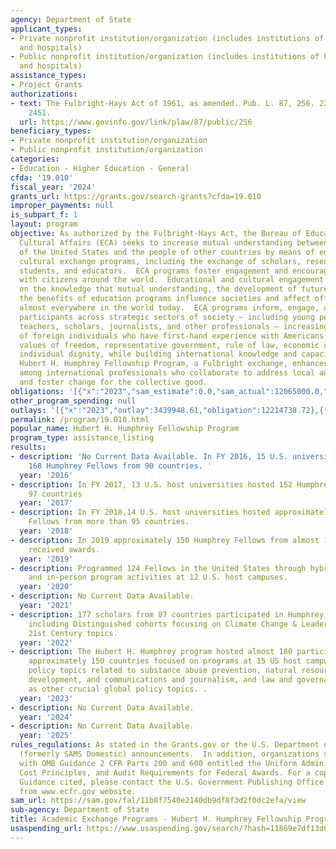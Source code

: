 ```yaml
---
agency: Department of State
applicant_types:
- Private nonprofit institution/organization (includes institutions of higher education
  and hospitals)
- Public nonprofit institution/organization (includes institutions of higher education
  and hospitals)
assistance_types:
- Project Grants
authorizations:
- text: The Fulbright-Hays Act of 1961, as amended. Pub. L. 87, 256. 22 U.S.C. &sect;
    2451.
  url: https://www.govinfo.gov/link/plaw/87/public/256
beneficiary_types:
- Private nonprofit institution/organization
- Public nonprofit institution/organization
categories:
- Education - Higher Education - General
cfda: '19.010'
fiscal_year: '2024'
grants_url: https://grants.gov/search-grants?cfda=19.010
improper_payments: null
is_subpart_f: 1
layout: program
objective: As authorized by the Fulbright-Hays Act, the Bureau of Educational and
  Cultural Affairs (ECA) seeks to increase mutual understanding between the people
  of the United States and the people of other countries by means of educational and
  cultural exchange programs, including the exchange of scholars, researchers, professionals,
  students, and educators.  ECA programs foster engagement and encourage dialogue
  with citizens around the world.  Educational and cultural engagement is premised
  on the knowledge that mutual understanding, the development of future leaders, and
  the benefits of education programs influence societies and affect official decision-making
  almost everywhere in the world today.  ECA programs inform, engage, and influence
  participants across strategic sectors of society – including young people, women,
  teachers, scholars, journalists, and other professionals – increasing the number
  of foreign individuals who have first-hand experience with Americans and with the
  values of freedom, representative government, rule of law, economic choice, and
  individual dignity, while building international knowledge and capacity among Americans.  The
  Hubert H. Humphrey Fellowship Program, a Fulbright exchange, enhances leadership
  among international professionals who collaborate to address local and global challenges
  and foster change for the collective good.
obligations: '[{"x":"2023","sam_estimate":0.0,"sam_actual":12065000.0,"usa_spending_actual":11639126.84},{"x":"2024","sam_estimate":0.0,"sam_actual":12065000.0,"usa_spending_actual":12287853.0},{"x":"2025","sam_estimate":0.0,"sam_actual":12065000.0,"usa_spending_actual":8787296.19}]'
other_program_spending: null
outlays: '[{"x":"2023","outlay":3439948.61,"obligation":12214738.72},{"x":"2024","outlay":0.0,"obligation":12286672.19},{"x":"2025","outlay":0.0,"obligation":8788477.0}]'
permalink: /program/19.010.html
popular_name: Hubert H. Humphrey Fellowship Program
program_type: assistance_listing
results:
- description: 'No Current Data Available. In FY 2016, 15 U.S. universities hosted
    168 Humphrey Fellows from 90 countries. '
  year: '2016'
- description: In FY 2017, 13 U.S. host universities hosted 152 Humphrey Fellows from
    97 countries
  year: '2017'
- description: In FY 2018,14 U.S. host universities hosted approximately 150 Humphrey
    Fellows from more than 95 countries.
  year: '2018'
- description: In 2019 approximately 150 Humphrey Fellows from almost 100 countries
    received awards.
  year: '2019'
- description: Programmed 124 Fellows in the United States through hybrid virtual
    and in-person program activities at 12 U.S. host campuses.
  year: '2020'
- description: No Current Data Available.
  year: '2021'
- description: 177 scholars from 87 countries participated in Humphrey program activities,
    including Distinguished cohorts focusing on Climate Change & Leadership in the
    21st Century topics.
  year: '2022'
- description: The Hubert H. Humphrey program hosted almost 180 participants from
    approximately 150 countries focused on programs at 15 US host campuses on foreign
    policy topics related to substance abuse prevention, natural resources and sustainable
    development, and communications and journalism, and law and governance, as well
    as other crucial global policy topics. .
  year: '2023'
- description: No Current Data Available.
  year: '2024'
- description: No Current Data Available.
  year: '2025'
rules_regulations: As stated in the Grants.gov or the U.S. Department of State's MyGrants
  (formerly SAMS Domestic) announcements.  In addition, organizations should be familiar
  with OMB Guidance 2 CFR Parts 200 and 600 entitled the Uniform Administrative Requirements,
  Cost Principles, and Audit Requirements for Federal Awards. For a copy of the OMB
  Guidance cited, please contact the U.S. Government Publishing Office or download
  from www.ecfr.gov website.
sam_url: https://sam.gov/fal/11b8f7540e2140db9df8f3d2f0dc2efa/view
sub-agency: Department of State
title: Academic Exchange Programs - Hubert H. Humphrey Fellowship Program
usaspending_url: https://www.usaspending.gov/search/?hash=11869e7df13d06d77fd76d7551de7b78
---
```

